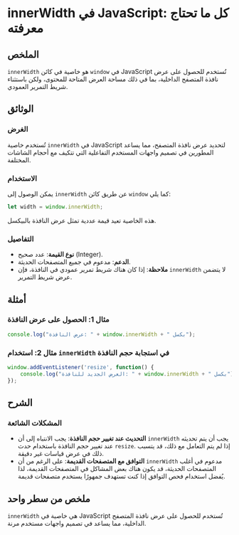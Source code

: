 <!--
Meta Description: # innerWidth في JavaScript: كل ما تحتاج معرفته ## الملخص `innerWidth` هو خاصية في كائن `window` في JavaScript تُستخدم للحصول على عرض نافذة المتصفح الد...
Meta Keywords: innerwidth, عرض, javascript, النافذة, window
-->

# innerWidth في JavaScript: كل ما تحتاج معرفته

## الملخص
`innerWidth` هو خاصية في كائن `window` في JavaScript تُستخدم للحصول على عرض نافذة المتصفح الداخلية، بما في ذلك مساحة العرض المتاحة للمحتوى، ولكن باستثناء شريط التمرير العمودي.

## الوثائق
### الغرض
تُستخدم خاصية `innerWidth` في JavaScript لتحديد عرض نافذة المتصفح، مما يساعد المطورين في تصميم واجهات المستخدم التفاعلية التي تتكيف مع أحجام الشاشات المختلفة.

### الاستخدام
يمكن الوصول إلى `innerWidth` عن طريق كائن `window` كما يلي:
```javascript
let width = window.innerWidth;
```
هذه الخاصية تعيد قيمة عددية تمثل عرض النافذة بالبيكسل.

### التفاصيل
- **نوع القيمة**: عدد صحيح (Integer).
- **الدعم**: مدعوم في جميع المتصفحات الحديثة.
- **ملاحظة**: إذا كان هناك شريط تمرير عمودي في النافذة، فإن `innerWidth` لا يتضمن عرض شريط التمرير.

## أمثلة
### مثال 1: الحصول على عرض النافذة
```javascript
console.log("عرض النافذة: " + window.innerWidth + " بكسل");
```

### مثال 2: استخدام `innerWidth` في استجابة حجم النافذة
```javascript
window.addEventListener('resize', function() {
    console.log("العرض الجديد للنافذة: " + window.innerWidth + " بكسل");
});
```

## الشرح
### المشكلات الشائعة
- **التحديث عند تغيير حجم النافذة**: يجب الانتباه إلى أن `innerWidth` يجب أن يتم تحديثه عند تغيير حجم النافذة باستخدام حدث `resize`. إذا لم يتم التعامل مع ذلك، قد يتسبب ذلك في عرض قياسات غير دقيقة.
- **التوافق مع المتصفحات القديمة**: على الرغم من أن `innerWidth` مدعوم في أغلب المتصفحات الحديثة، قد يكون هناك بعض المشاكل في المتصفحات القديمة، لذا يُفضل استخدام فحص التوافق إذا كنت تستهدف جمهورًا يستخدم متصفحات قديمة.

## ملخص من سطر واحد
`innerWidth` هي خاصية في JavaScript تُستخدم للحصول على عرض نافذة المتصفح الداخلية، مما يساعد في تصميم واجهات مستخدم مرنة.